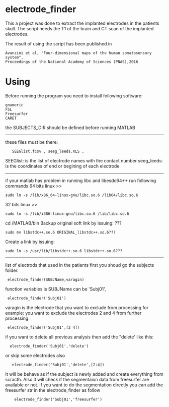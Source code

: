 # electrode_finder
This a project was done to extract the implanted electrodes in the patients skull. The script needs the T1 of the brain and CT scan of the implanted electrodes. 

The result of using the script has been published in 

    Avanzini et al, "Four-dimensional maps of the human somatosensory system",
    Proceedings of the National Academy of Sciences (PNAS),2016


# Using
Before running the program you need to install following software:

    gnumeric
    FSL 
    Freesurfer
    CARET 
    
the SUBJECTS_DIR should be defined before running MATLAB

**************************************************************************

these files must be there:

       SEEGlist.fcsv , seeg_leeds.XLS ,

SEEGlist: is the list of electrode names with the contact number
seeg_leeds: is the coordinates of end or begining of each electrode

_____________________________________________________________________________
if your matlab has problem in running libc and libesdc64++ run following
commands
64 bits linux >>  

    sudo ln -s /lib/x86_64-linux-gnu/libc.so.6 /lib64/libc.so.6
32 bits linux >>  

    sudo ln -s /lib/i386-linux-gnu/libc.so.6 /lib/libc.so.6
cd /MATLAB/bin
Backup original soft link by issuing: ???

    sudo mv libstdc++.so.6 ORIGINAL_libstdc++.so.6???
Create a link by issuing: 
        
    sudo ln -s /usr/lib/libstdc++.so.6 libstdc++.so.6???

**************************************************************************

list of electrods that used in the patients first you shoud go the subjects folder.

     electrode_finder(SUBJName,varagin)

function variables is SUBJName can be 'Subj01',

     electrode_finder('Subj01')

varagin is the electrode that you want to exclude from processing for example: you want to exclude the electrodes 2 and 4 from further processing:

     electrode_finder('Subj01',[2 4])

 if you want to delete all previous analysis then add the "delete' like
 this:
 
      electrode_finder('Subj01','delete')

or skip some electrodes also
         
       electrode_finder('Subj01','delete',[2:4])

It will be behave as if the subject is newly added and create everything from scracth. Also it will check if the segmentaion data from freesurfer are available or not. if you want to do the segmentation directly you can add the freesurfer str in the electrode_finder as follow

        electrode_finder('Subj01','freesurfer')
